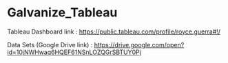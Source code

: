 # Galvanize_Tableau
Tableau Dashboard link : https://public.tableau.com/profile/royce.guerra#!/

Data Sets (Google Drive link) : https://drive.google.com/open?id=10jNWHwaq6HQEF61NSnLOZQGrSBTUY0Pj 
